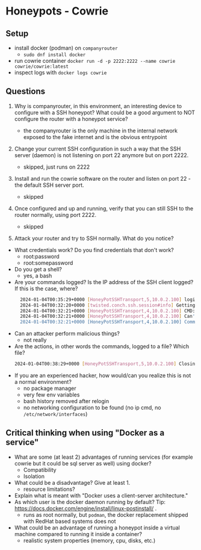 # Honeypots - Cowrie

## Setup
- install docker (podman) on `companyrouter`
  - `sudo dnf install docker`
- run cowrie container `docker run -d -p 2222:2222 --name cowrie cowrie/cowrie:latest`
- inspect logs with `docker logs cowrie`

## Questions

1. Why is companyrouter, in this environment, an interesting device to configure with a SSH honeypot? What could be a good argument to NOT configure the router with a honeypot service?
   - the companyrouter is the only machine in the internal network exposed to the fake internet and is the obvious entrypoint

2. Change your current SSH configuration in such a way that the SSH server (daemon) is not listening on port 22 anymore but on port 2222.
   - skipped, just runs on 2222

3. Install and run the cowrie software on the router and listen on port 22 - the default SSH server port.
   - skipped

4. Once configured and up and running, verify that you can still SSH to the router normally, using port 2222.
    - skipped

5. Attack your router and try to SSH normally. What do you notice?
- What credentials work? Do you find credentials that don't work?
  - root:password
  - root:somepassword
- Do you get a shell?
  - yes, a bash
- Are your commands logged? Is the IP address of the SSH client logged? If this is the case, where?
  ```sh
    2024-01-04T00:35:29+0000 [HoneyPotSSHTransport,5,10.0.2.100] login attempt [b'root'/b'password'] succeeded
    2024-01-04T00:32:20+0000 [twisted.conch.ssh.session#info] Getting shell
    2024-01-04T00:32:21+0000 [HoneyPotSSHTransport,4,10.0.2.100] CMD: apt
    2024-01-04T00:32:21+0000 [HoneyPotSSHTransport,4,10.0.2.100] Can't find command apt
    2024-01-04T00:32:21+0000 [HoneyPotSSHTransport,4,10.0.2.100] Command not found: apt
  ```
- Can an attacker perform malicious things?
  - not really
- Are the actions, in other words the commands, logged to a file? Which file?
  ```sh
  2024-01-04T00:38:29+0000 [HoneyPotSSHTransport,5,10.0.2.100] Closing TTY Log: var/lib/cowrie/tty/5076bd8cae34c22279c9d452fc84c4ad8d692153dea3e1f6fe01d2813c8903f3 after 179 seconds
  ```
- If you are an experienced hacker, how would/can you realize this is not a normal environment?
  - no package manager
  - very few env variables
  - bash history removed after relogin
  - no networking configuration to be found (no ip cmd, no `/etc/network/interfaces`)


## Critical thinking when using "Docker as a service"

- What are some (at least 2) advantages of running services (for example cowrie but it could be sql server as well) using docker?
  - Compatibility
  - Isolation
- What could be a disadvantage? Give at least 1.
  - resource limitations?
- Explain what is meant with "Docker uses a client-server architecture."
- As which user is the docker daemon running by default? Tip: https://docs.docker.com/engine/install/linux-postinstall/ .
  - runs as root normally, but `podman`, the docker replacement shipped with RedHat based systems does not
- What could be an advantage of running a honeypot inside a virtual machine compared to running it inside a container?
  - realistic system properties (memory, cpu, disks, etc.)
